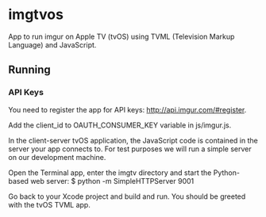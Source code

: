 # imgtvos

App to run imgur on Apple TV (tvOS) using TVML (Television Markup Language) and JavaScript.

## Running

### API Keys

You need to register the app for API keys: http://api.imgur.com/#register.

Add the client_id to OAUTH_CONSUMER_KEY variable in js/imgur.js.

In the client-server tvOS application, the JavaScript code is contained in the server your app connects to. For test purposes we will run a simple server on our development machine.

Open the Terminal app, enter the imgtv directory and start the Python-based web server:
$ python -m SimpleHTTPServer 9001

Go back to your Xcode project and build and run. You should be greeted with the tvOS TVML app.
